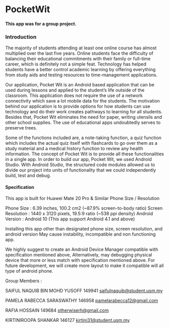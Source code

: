 # PocketWit
#### This app was for a group project.


### Introduction 
The majority of students attending at least one online course has almost multiplied over the last five years. Online students face the difficulty of balancing their educational commitments with their family or full-time career, which is definitely not a simple feat. Technology has helped students have a better control academic learning by offering everything from study aids and testing resources to time-management applications.

Our application, Pocket Wit is an Android based application that can be used during lessons and applied to the student’s life outside of the classroom. This application does not require the use of a network connectivity which save a lot mobile data for the students. The motivation behind our application is to provide options for how students can use technology and do their work creates pathways to learning for all students. Besides that, Pocket Wit eliminates the need for paper, writing utensils and other school supplies. The use of educational apps undoubtedly serves to preserve trees.

Some of the functions included are, a note-taking function, a quiz function which includes the actual quiz itself with flashcards to go over them as a study material and a medical history function to review any health information. The concept of Pocket Wit is to provide all these functionalities in a single app.
In order to build our app, Pocket Wit, we used Android Studio. With Android Studio, the structured code modules allowed us to divide our project into units of functionality that we could independently build, test and debug.


#### Specification
This app is built for Huawei Mate 20 Pro & Similar Phone Size / Resolution

Phone Size 		: 6.39 inches, 100.2 cm2 (~87.9% screen-to-body ratio)
Screen Resolution 	: 1440 x 3120 pixels, 19.5:9 ratio (~538 ppi density)
Android Version		: Android 10 (This app support Android 4.1 and above)

Installing this app other than designated phone size, screen resolution, and android version
May cause instability, incompatible and non functioning app. 

We highly suggest to create an Android Device Manager compatible with specification mentioned above,
Alternatively, may debugging physical device that more or less match with specification mentioned above.
For future development, we will create more layout to make it compatible will all type of android phone.

Group Members : 

SAIFUL NAQUIB BIN MOHD YUSOFF	149941	saifulnaquib@student.usm.my

PAMELA RABECCA SARASWATHY	146958	pamelarabecca12@gmail.com

RAFIA HOSSAIN			149684	otherwiserh@gmail.com

KIRTINIROOPA SHANKAR		146127	kirtini31@student.usm.my
 
